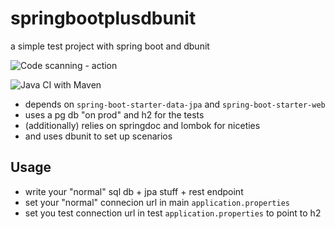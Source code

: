 # springbootplusdbunit
a simple test project with spring boot and dbunit

![Code scanning - action](https://github.com/ZeeD/springbootplusdbunit/workflows/Code%20scanning%20-%20action/badge.svg)

![Java CI with Maven](https://github.com/ZeeD/springbootplusdbunit/workflows/Java%20CI%20with%20Maven/badge.svg)

* depends on `spring-boot-starter-data-jpa` and `spring-boot-starter-web`
* uses a pg db "on prod" and h2 for the tests
* (additionally) relies on springdoc and lombok for niceties
* and uses dbunit to set up scenarios

## Usage

* write your "normal" sql db + jpa stuff + rest endpoint
* set your "normal" connecion url in main `application.properties`
* set you test connection url in test `application.properties` to point to h2

